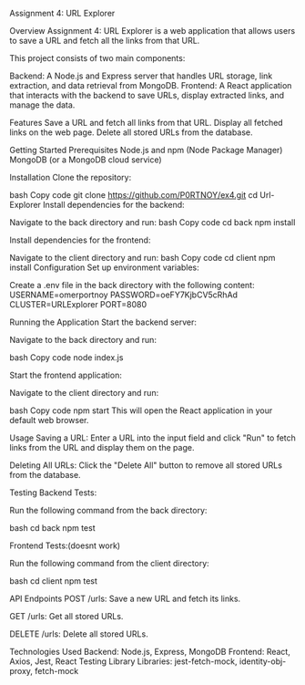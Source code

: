 Assignment 4: URL Explorer

Overview
Assignment 4: URL Explorer is a web application that allows users to save a URL and fetch all the links from that URL.


This project consists of two main components:

Backend: A Node.js and Express server that handles URL storage, link extraction, and data retrieval from MongoDB.
Frontend: A React application that interacts with the backend to save URLs, display extracted links, and manage the data.

Features
Save a URL and fetch all links from that URL.
Display all fetched links on the web page.
Delete all stored URLs from the database.


Getting Started
Prerequisites
Node.js and npm (Node Package Manager)
MongoDB (or a MongoDB cloud service)

Installation
Clone the repository:

bash
Copy code
git clone https://github.com/P0RTNOY/ex4.git
cd Url-Explorer
Install dependencies for the backend:

Navigate to the back directory and run:
bash
Copy code
cd back
npm install

Install dependencies for the frontend:

Navigate to the client directory and run:
bash
Copy code
cd client
npm install
Configuration
Set up environment variables:

Create a .env file in the back directory with the following content:
USERNAME=omerportnoy
PASSWORD=oeFY7KjbCV5cRhAd
CLUSTER=URLExplorer
PORT=8080



Running the Application
Start the backend server:

Navigate to the back directory and run:

bash
Copy code
node index.js


Start the frontend application:

Navigate to the client directory and run:

bash
Copy code
npm start
This will open the React application in your default web browser.

Usage
Saving a URL:
Enter a URL into the input field and click "Run" to fetch links from the URL and display them on the page.

Deleting All URLs:
Click the "Delete All" button to remove all stored URLs from the database.

Testing
Backend Tests:

Run the following command from the back directory:

bash
cd back
npm test

Frontend Tests:(doesnt work)

Run the following command from the client directory:

bash
cd client
npm test

API Endpoints
POST /urls: Save a new URL and fetch its links.

GET /urls: Get all stored URLs.

DELETE /urls: Delete all stored URLs.


Technologies Used
Backend: Node.js, Express, MongoDB
Frontend: React, Axios, Jest, React Testing Library
Libraries: jest-fetch-mock, identity-obj-proxy, fetch-mock
